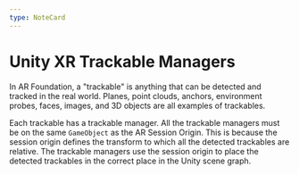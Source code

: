 ```yaml
---
type: NoteCard
---
```


# Unity XR Trackable Managers
In AR Foundation, a "trackable" is anything that can be detected and tracked in the real world. Planes, point clouds, anchors, environment probes, faces, images, and 3D objects are all examples of trackables.

Each trackable has a trackable manager. All the trackable managers must be on the same `GameObject` as the AR Session Origin. This is because the session origin defines the transform to which all the detected trackables are relative. The trackable managers use the session origin to place the detected trackables in the correct place in the Unity scene graph.